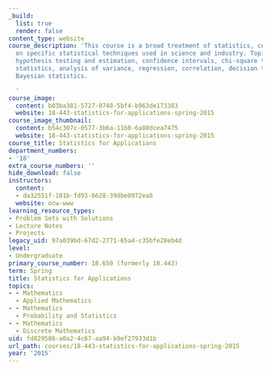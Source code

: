 ```yaml
---
_build:
  list: true
  render: false
content_type: website
course_description: 'This course is a broad treatment of statistics, concentrating
  on specific statistical techniques used in science and industry. Topics include:
  hypothesis testing and estimation, confidence intervals, chi-square tests, nonparametric
  statistics, analysis of variance, regression, correlation, decision theory, and
  Bayesian statistics.

  '
course_image:
  content: b03ba381-5727-0748-5bf4-b963de173383
  website: 18-443-statistics-for-applications-spring-2015
course_image_thumbnail:
  content: b54c307c-0577-3b6a-1160-6a80dcea7475
  website: 18-443-statistics-for-applications-spring-2015
course_title: Statistics for Applications
department_numbers:
- '18'
extra_course_numbers: ''
hide_download: false
instructors:
  content:
  - da32551f-181b-fd93-6628-39dbe0972ea8
  website: ocw-www
learning_resource_types:
- Problem Sets with Solutions
- Lecture Notes
- Projects
legacy_uid: 97a039bd-67d2-2771-65a4-c35bfe28eb4d
level:
- Undergraduate
primary_course_number: 18.650 (formerly 18.443)
term: Spring
title: Statistics for Applications
topics:
- - Mathematics
  - Applied Mathematics
- - Mathematics
  - Probability and Statistics
- - Mathematics
  - Discrete Mathematics
uid: fd829586-a0a2-4c67-aa94-b9ef27933d1b
url_path: courses/18-443-statistics-for-applications-spring-2015
year: '2015'
---
```

